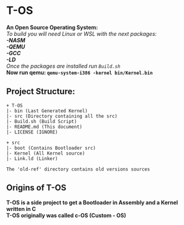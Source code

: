 # T-OS
**An Open Source Operating System:** <br />
*To build you will need Linux or WSL with the next packages:* <br />
***-NASM*** <br />
***-QEMU*** <br />
***-GCC*** <br />
***-LD*** <br />
*Once the packages are installed run `Build.sh`* <br />
**Now run qemu: `qemu-system-i386 -kernel bin/Kernel.bin`**

## Project Structure:
```path
+ T-OS
|- bin (Last Generated Kernel)
|- src (Directory containing all the src)
|- Build.sh (Build Script)
|- README.md (This document)
|- LICENSE (IGNORE)
```
```
+ src
|- boot (Contains Bootloader src)
|- Kernel (All Kernel source)
|- Link.ld (Linker)
```
```
The 'old-ref' directory contains old versions sources
```

## Origins of T-OS
**T-OS is a side project to get a Bootloader in Assembly and a Kernel written in C** <br />
**T-OS originally was called c-OS (Custom - OS)**
